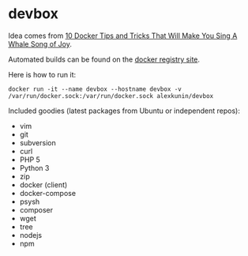 # devbox
Idea comes from [10 Docker Tips and Tricks That Will Make You Sing A Whale Song of Joy](http://nathanleclaire.com/blog/2014/07/12/10-docker-tips-and-tricks-that-will-make-you-sing-a-whale-song-of-joy/).

Automated builds can be found on the [docker registry site](https://registry.hub.docker.com/u/alexkunin/devbox/).

Here is how to run it:

`docker run -it --name devbox --hostname devbox -v /var/run/docker.sock:/var/run/docker.sock alexkunin/devbox`

Included goodies (latest packages from Ubuntu or independent repos):

  * vim
  * git
  * subversion
  * curl
  * PHP 5
  * Python 3
  * zip
  * docker (client)
  * docker-compose
  * psysh
  * composer
  * wget
  * tree
  * nodejs
  * npm
